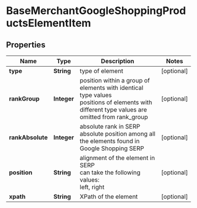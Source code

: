 # BaseMerchantGoogleShoppingProductsElementItem


## Properties

| Name | Type | Description | Notes |
|------------ | ------------- | ------------- | -------------|
**type** | **String** | type of element |[optional]|
**rankGroup** | **Integer** | position within a group of elements with identical type values<br>positions of elements with different type values are omitted from rank_group |[optional]|
**rankAbsolute** | **Integer** | absolute rank in SERP<br>absolute position among all the elements found in Google Shopping SERP |[optional]|
**position** | **String** | alignment of the element in SERP<br>can take the following values:<br>left, right |[optional]|
**xpath** | **String** | XPath of the element |[optional]|